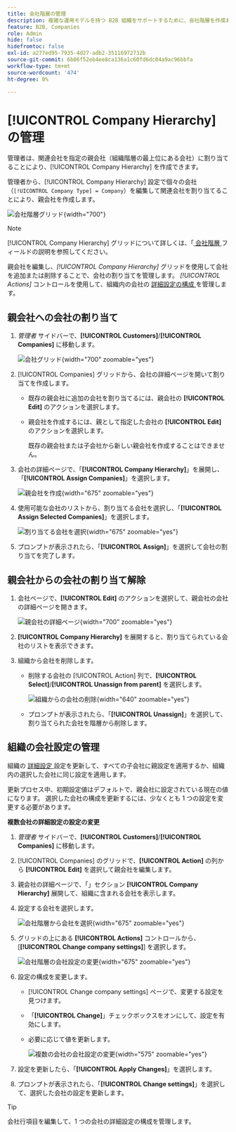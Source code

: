 ```yaml
---
title: 会社階層の管理
description: 複雑な運用モデルを持つ B2B 組織をサポートするために、会社階層を作成および管理します。
feature: B2B, Companies
role: Admin
hide: false
hidefromtoc: false
exl-id: a277ed95-7935-4d27-adb2-35116972732b
source-git-commit: 6b06f52eb4ee8ca136a1c60fd6dc04a9ac96bbfa
workflow-type: tm+mt
source-wordcount: '474'
ht-degree: 0%

---
```


# [!UICONTROL Company Hierarchy] の管理

管理者は、関連会社を指定の親会社（組織階層の最上位にある会社）に割り当てることにより、[!UICONTROL Company Hierarchy] を作成できます。

管理者から、[!UICONTROL Company Hierarchy] 設定で個々の会社（`[!UICONTROL Company Type] = Company`）を編集して関連会社を割り当てることにより、親会社を作成します。

![ 会社階層グリッド ](./assets/company-hierarchy-grid.png){width="700"}


>[!NOTE]
>
>[!UICONTROL Company Hierarchy] グリッドについて詳しくは、「[ 会社階層 ](account-company-create.md#company-hierarchy) フィールドの説明を参照してください。

親会社を編集し、*[!UICONTROL Company Hierarchy]* グリッドを使用して会社を追加または削除することで、会社の割り当てを管理します。 *[!UICONTROL Actions]* コントロールを使用して、組織内の会社の [ 詳細設定の構成 ](#change-company-settings) を管理します。

## 親会社への会社の割り当て

1. _管理者_ サイドバーで、**[!UICONTROL Customers]**/**[!UICONTROL Companies]** に移動します。

   ![ 会社グリッド ](./assets/companies-grid-view.png){width="700" zoomable="yes"}

1. [!UICONTROL Companies] グリッドから、会社の詳細ページを開いて割り当てを作成します。

   - 既存の親会社に追加の会社を割り当てるには、親会社の **[!UICONTROL Edit]** のアクションを選択します。
   - 親会社を作成するには、親として指定した会社の **[!UICONTROL Edit]** のアクションを選択します。

     既存の親会社または子会社から新しい親会社を作成することはできません。

1. 会社の詳細ページで、「**[!UICONTROL Company Hierarchy]**」を展開し、「**[!UICONTROL Assign Companies]**」を選択します。

   ![ 親会社を作成 ](./assets/company-hierarchy-grid.png){width="675" zoomable="yes"}

1. 使用可能な会社のリストから、割り当てる会社を選択し、「**[!UICONTROL Assign Selected Companies]**」を選択します。

   ![ 割り当てる会社を選択 ](./assets/company-hierarchy-select-companies-assign.png){width="675" zoomable="yes"}

1. プロンプトが表示されたら、「**[!UICONTROL Assign]**」を選択して会社の割り当てを完了します。

## 親会社からの会社の割り当て解除

1. 会社ページで、**[!UICONTROL Edit]** のアクションを選択して、親会社の会社の詳細ページを開きます。

   ![ 親会社の詳細ページ ](./assets/company-update.png){width="700" zoomable="yes"}

1. **[!UICONTROL Company Hierarchy]** を展開すると、割り当てられている会社のリストを表示できます。

1. 組織から会社を削除します。

   - 削除する会社の [!UICONTROL Action] 列で、**[!UICONTROL Select]**/**[!UICONTROL Unassign from parent]** を選択します。

     ![ 組織からの会社の削除 ](./assets/company-hierarchy-grid-unassign.png){width="640" zoomable="yes"}

   - プロンプトが表示されたら、「**[!UICONTROL Unassign]**」を選択して、割り当てられた会社を階層から削除します。

## 組織の会社設定の管理

組織の [ 詳細設定 ](account-company-create.md#advanced-settings) 設定を更新して、すべての子会社に親設定を適用するか、組織内の選択した会社に同じ設定を適用します。

更新プロセス中、初期設定値はデフォルトで、親会社に設定されている現在の値になります。 選択した会社の構成を更新するには、少なくとも 1 つの設定を変更する必要があります。

**複数会社の詳細設定の設定の変更**

1. _管理者_ サイドバーで、**[!UICONTROL Customers]**/**[!UICONTROL Companies]** に移動します。

1. [!UICONTROL Companies] のグリッドで、**[!UICONTROL Action]** の列から **[!UICONTROL Edit]** を選択して親会社を編集します。

1. 親会社の詳細ページで、「」セクション **[!UICONTROL Company Hierarchy]** 展開して、組織に含まれる会社を表示します。

1. 設定する会社を選択します。

   ![ 会社階層から会社を選択 ](assets/company-hierarchy-select-companies.png){width="675" zoomable="yes"}

1. グリッドの上にある **[!UICONTROL Actions]** コントロールから、[**[!UICONTROL Change company settings]**] を選択します。

   ![ 会社階層の会社設定の変更 ](assets/company-hierarchy-change-company-settings-action.png){width="675" zoomable="yes"}

1. 設定の構成を変更します。

   - [!UICONTROL Change company settings] ページで、変更する設定を見つけます。

   - 「**[!UICONTROL Change]**」チェックボックスをオンにして、設定を有効にします。

   - 必要に応じて値を更新します。

     ![ 複数の会社の会社設定の変更 ](assets/company-hierarchy-change-settings-config.png){width="575" zoomable="yes"}

1. 設定を更新したら、「**[!UICONTROL Apply Changes]**」を選択します。

1. プロンプトが表示されたら、「**[!UICONTROL Change settings]**」を選択して、選択した会社の設定を更新します。

>[!TIP]
>
>会社行項目を編集して、1 つの会社の詳細設定の構成を管理します。
